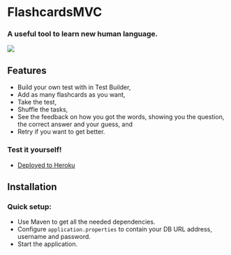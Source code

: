 # FlashcardsMVC
### A useful tool to learn new human language.

![](https://i.imgur.com/XTXZsW8.gif)

## Features
- Build your own test with in Test Builder,
- Add as many flashcards as you want,
- Take the test,
- Shuffle the tasks,
- See the feedback on how you got the words, showing you the question, the correct answer and your guess, and
- Retry if you want to get better.

### Test it yourself!
- [Deployed to Heroku](https://fcmvc.herokuapp.com)

## Installation
### Quick setup:
- Use Maven to get all the needed dependencies.
- Configure `application.properties` to contain your DB URL address, username and password.
- Start the application.
